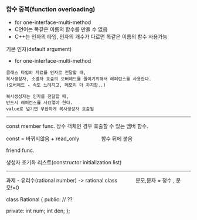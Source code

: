 ### 함수 중복(function overloading)
- for one-interface-multi-method
- C언어는 똑같은 이름의 함수를 만들 수 없음
- C++는 인자의 타입, 인자의 개수가 다르면 똑같은 이름의 함수 사용가능

기본 인자(default argument)
- for one-interface-multi-method


```
클래스 타입의 자료를 인자로 전달할 때,
복사생성자, 소멸자 호출의 오버헤드를 줄이기위해서 레퍼런스를 사용한다.
(오버헤드 - 속도 느려지고, 메모리 더 차지함..)
```
```
복사생성자는 인자를 전달할 때,
반드시 레퍼런스를 사요앻야 한다.
value로 넘기면 무한하게 복사생성자 호출됨
```

---

const member func.
상수 객체인 경우 호출할 수 있는 멤버 함수.

const = 바뀌지않음 + read_only
　　　　함수 뒤에 붙음

friend func.

생성자 초기화 리스트(constructor initialization list)

---
과제 - 유리수(rational number) -> rational class 
　　　 분모,분자 = 정수 , 분모!=0


class Rational {
public:
	// ??

private:
	int num;
	int den;
};